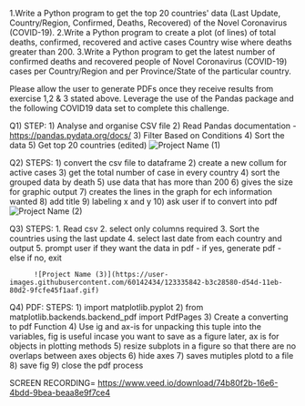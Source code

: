 1.Write a Python program to get the top 20 countries' data (Last Update, Country/Region, Confirmed, Deaths, Recovered) of the Novel Coronavirus (COVID-19).
2.Write a Python program to create a plot (of lines) of total deaths, confirmed, recovered and active cases Country wise where deaths greater than 200.
3.Write a Python program to get the latest number of confirmed deaths and recovered people of Novel Coronavirus (COVID-19) cases per Country/Region and per Province/State of the particular country.

Please allow the user to generate PDFs once they receive results from exercise 1,2 & 3 stated above.
Leverage the use of the Pandas package and the following COVID19 data set to complete this challenge.






Q1)
    STEP: 
        1) Analyse and organise CSV file
        2) Read Pandas documentation - https://pandas.pydata.org/docs/
        3) Filter Based on Conditions
        4) Sort the data
        5) Get top 20 countries (edited)
        ![Project Name (1)](https://user-images.githubusercontent.com/60142434/123334904-6b569800-d54c-11eb-96bc-9de35625c4b7.gif)

      
      
Q2)
    STEPS:
        1) convert the csv file to dataframe
        2) create a new collum for active cases
        3) get the total number of case in every country
        4) sort the grouped  data  by death
        5) use data that has more than 200
        6) gives the size for graphic output
        7) creates the lines in the graph  for ech information wanted
        8) add title
        9) labeling x and y
        10) ask user if to convert into pdf
          ![Project Name (2)](https://user-images.githubusercontent.com/60142434/123335201-cc7e6b80-d54c-11eb-8abf-364b77e3dddb.gif)

      
Q3) 
    STEPS:
      1. Read csv
      2. select only columns required
      3. Sort the countries using the last update
      4. select last date from each country and output
      5. prompt user if they want the data in pdf
          - if yes, generate pdf
          - else if no, exit
          
          ![Project Name (3)](https://user-images.githubusercontent.com/60142434/123335842-b3c28580-d54d-11eb-80d2-9fcfe45f1aaf.gif)

          
          
          
          
 Q4) PDF:
    STEPS:
      1) import matplotlib.pyplot
      2) from matplotlib.backends.backend_pdf import PdfPages
      3) Create a converting to pdf Function
      4) Use ig  and ax-is for unpacking  this tuple into the variables, fig is useful incase you want to save as a figure later, ax is for objects in plotting methods
      5) resize subplots in a figure so that there are no overlaps between axes objects
      6) hide axes
      7) saves mutiples plotd to a file
      8) save fig
      9) close the pdf process
      
      
  SCREEN RECORDING=  https://www.veed.io/download/74b80f2b-16e6-4bdd-9bea-beaa8e9f7ce4
      
      



      
      
      
